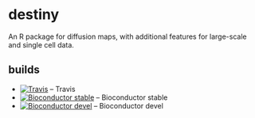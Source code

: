 destiny
=======

An R package for diffusion maps, with additional features for large-scale and single cell data.

builds
------

- [![Travis](https://travis-ci.org/theislab/destiny.svg?branch=master)](https://travis-ci.org/theislab/destiny) – Travis
- [![Bioconductor stable](http://bioconductor.org/shields/build/release/bioc/destiny.svg)](http://bioconductor.org/checkResults/release/bioc-LATEST/destiny/) – Bioconductor stable
- [![Bioconductor devel](http://bioconductor.org/shields/build/devel/bioc/destiny.svg)](http://bioconductor.org/checkResults/devel/bioc-LATEST/destiny/) – Bioconductor devel
